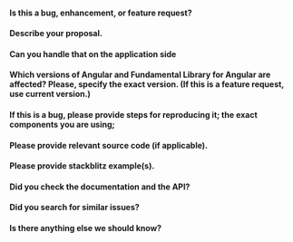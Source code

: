<!-- Missing the asked information below can/will slow the ticket processing. Feel free to open a PR as well (this is Open Source library) -->

#### Is this a bug, enhancement, or feature request?

#### Describe your proposal.

#### Can you handle that on the application side

#### Which versions of Angular and Fundamental Library for Angular are affected? Please, specify the exact version. (If this is a feature request, use current version.)

#### If this is a bug, please provide steps for reproducing it; the exact components you are using;

#### Please provide relevant source code (if applicable).

#### Please provide stackblitz example(s).

#### Did you check the documentation and the API?

#### Did you search for similar issues?

#### Is there anything else we should know?
